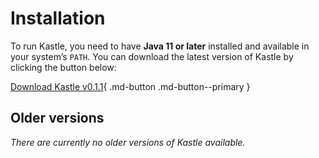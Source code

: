 # Installation
To run Kastle, you need to have **Java 11 or later** installed and available in your system’s `PATH`.
You can download the latest version of Kastle by clicking the button below:

[Download Kastle v0.1.1](https://kastle.saggiodev.com/attachments/kastle-0.1.1.zip){ .md-button .md-button--primary }

## Older versions
_There are currently no older versions of Kastle available._